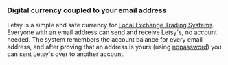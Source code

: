 ### Digital currency coupled to your email address

Letsy is a simple and safe currency for [Local Exchange Trading Systems](https://en.wikipedia.org/wiki/Local_exchange_trading_system). Everyone with an email address can send and receive Letsy's, no account needed. The system remembers the account balance for every email address, and after proving that an address is yours (using [nopassword](https://github.com/rtts/nopassword/)) you can sent Letsy's over to another account.
